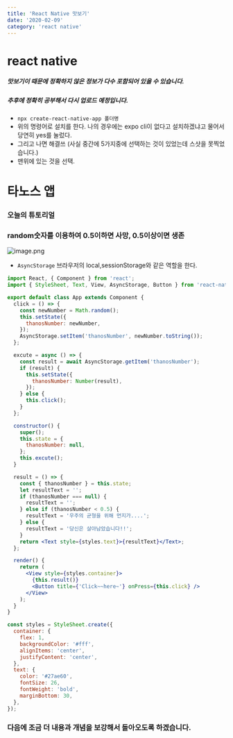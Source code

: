 ```yaml
---
title: 'React Native 맛보기'
date: '2020-02-09'
category: 'react native'
---
```


# react native

##### 맛보기이 때문에 정확하지 않은 정보가 다수 포함되어 있을 수 있습니다.

##### 추후에 정확히 공부해서 다시 업로드 예정입니다.

- `npx create-react-native-app 폴더명`
- 위의 명령어로 설치를 한다. 나의 경우에는 expo cli이 없다고 설치하겠냐고 물어서 당연히 yes를 눌렀다.
- 그리고 나면 해결쓰 (사실 중간에 5가지중에 선택하는 것이 있었는데 스샷을 못찍었습니다.)
- 맨위에 있는 것을 선택.

# 타노스 앱

### 오늘의 튜토리얼

### random숫자를 이용하여 0.5이하면 사망, 0.5이상이면 생존

![image.png](https://images.velog.io/post-images/jotang/096d2fa0-4b32-11ea-81f5-4d948c744b9d/image.png)

- `AsyncStorage` 브라우저의 local,sessionStorage와 같은 역할을 한다.

```jsx
import React, { Component } from 'react';
import { StyleSheet, Text, View, AsyncStorage, Button } from 'react-native';

export default class App extends Component {
  click = () => {
    const newNumber = Math.random();
    this.setState({
      thanosNumber: newNumber,
    });
    AsyncStorage.setItem('thanosNumber', newNumber.toString());
  };

  excute = async () => {
    const result = await AsyncStorage.getItem('thanosNumber');
    if (result) {
      this.setState({
        thanosNumber: Number(result),
      });
    } else {
      this.click();
    }
  };

  constructor() {
    super();
    this.state = {
      thanosNumber: null,
    };
    this.excute();
  }

  result = () => {
    const { thanosNumber } = this.state;
    let resultText = '';
    if (thanosNumber === null) {
      resultText = '';
    } else if (thanosNumber < 0.5) {
      resultText = '우주의 균형을 위해 먼지가....';
    } else {
      resultText = '당신은 살아남았습니다!!';
    }
    return <Text style={styles.text}>{resultText}</Text>;
  };

  render() {
    return (
      <View style={styles.container}>
        {this.result()}
        <Button title={'Click~~here~'} onPress={this.click} />
      </View>
    );
  }
}

const styles = StyleSheet.create({
  container: {
    flex: 1,
    backgroundColor: '#fff',
    alignItems: 'center',
    justifyContent: 'center',
  },
  text: {
    color: '#27ae60',
    fontSize: 26,
    fontWeight: 'bold',
    marginBottom: 30,
  },
});
```

### 다음에 조금 더 내용과 개념을 보강해서 돌아오도록 하겠습니다.
